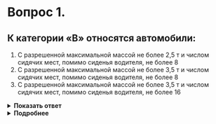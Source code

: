 # Вопрос 1.

## К категории «В» относятся автомобили:

1. С разрешенной максимальной массой не более 2,5 т и числом сидячих мест, помимо сиденья водителя, не более 8
2. С разрешенной максимальной массой не более 3,5 т и числом сидячих мест, помимо сиденья водителя, не более 8
3. С разрешенной максимальной массой не более 3,5 т и числом сидячих мест, помимо сиденья водителя, не более 16

<details>
<summary><b>Показать ответ</b></summary>
Правильный ответ: 2
</details>
<details>
<summary><b>Подробнее</b></summary>
В соответствии со ст. 25 п.1 Федерального закона «О безопасности дорожного движения» к категории «В» относятся автомобили с разрешенной максимальной массой не более 3,5 т и числом сидячих мест, помимо сиденья водителя, не более 8.
</details>